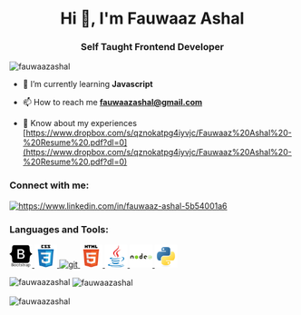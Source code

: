 <h1 align="center">Hi 👋, I'm Fauwaaz Ashal</h1>
<h3 align="center">Self Taught Frontend Developer</h3>

<p align="left"> <img src="https://komarev.com/ghpvc/?username=fauwaazashal&label=Profile%20views&color=0e75b6&style=flat" alt="fauwaazashal" /> </p>

- 🌱 I’m currently learning **Javascript**

- 📫 How to reach me **fauwaazashal@gmail.com**

- 📄 Know about my experiences [https://www.dropbox.com/s/qznokatpg4iyvjc/Fauwaaz%20Ashal%20-%20Resume%20.pdf?dl=0](https://www.dropbox.com/s/qznokatpg4iyvjc/Fauwaaz%20Ashal%20-%20Resume%20.pdf?dl=0)

<h3 align="left">Connect with me:</h3>
<p align="left">
<a href="https://linkedin.com/in/https://www.linkedin.com/in/fauwaaz-ashal-5b54001a6" target="blank"><img align="center" src="https://raw.githubusercontent.com/rahuldkjain/github-profile-readme-generator/master/src/images/icons/Social/linked-in-alt.svg" alt="https://www.linkedin.com/in/fauwaaz-ashal-5b54001a6" height="30" width="40" /></a>
</p>

<h3 align="left">Languages and Tools:</h3>
<p align="left"> <a href="https://getbootstrap.com" target="_blank" rel="noreferrer"> <img src="https://raw.githubusercontent.com/devicons/devicon/master/icons/bootstrap/bootstrap-plain-wordmark.svg" alt="bootstrap" width="40" height="40"/> </a> <a href="https://www.w3schools.com/css/" target="_blank" rel="noreferrer"> <img src="https://raw.githubusercontent.com/devicons/devicon/master/icons/css3/css3-original-wordmark.svg" alt="css3" width="40" height="40"/> </a> <a href="https://git-scm.com/" target="_blank" rel="noreferrer"> <img src="https://www.vectorlogo.zone/logos/git-scm/git-scm-icon.svg" alt="git" width="40" height="40"/> </a> <a href="https://www.w3.org/html/" target="_blank" rel="noreferrer"> <img src="https://raw.githubusercontent.com/devicons/devicon/master/icons/html5/html5-original-wordmark.svg" alt="html5" width="40" height="40"/> </a> <a href="https://www.java.com" target="_blank" rel="noreferrer"> <img src="https://raw.githubusercontent.com/devicons/devicon/master/icons/java/java-original.svg" alt="java" width="40" height="40"/> </a> <a href="https://nodejs.org" target="_blank" rel="noreferrer"> <img src="https://raw.githubusercontent.com/devicons/devicon/master/icons/nodejs/nodejs-original-wordmark.svg" alt="nodejs" width="40" height="40"/> </a> <a href="https://www.python.org" target="_blank" rel="noreferrer"> <img src="https://raw.githubusercontent.com/devicons/devicon/master/icons/python/python-original.svg" alt="python" width="40" height="40"/> </a> </p>

<p><img align="left" src="https://github-readme-stats.vercel.app/api/top-langs?username=fauwaazashal&show_icons=true&locale=en&layout=compact" alt="fauwaazashal" /></p>

<p>&nbsp;<img align="center" src="https://github-readme-stats.vercel.app/api?username=fauwaazashal&show_icons=true&locale=en" alt="fauwaazashal" /></p>

<p><img align="center" src="https://github-readme-streak-stats.herokuapp.com/?user=fauwaazashal&" alt="fauwaazashal" /></p>
